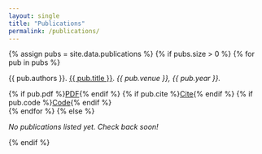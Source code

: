 ```yaml
---
layout: single
title: "Publications"
permalink: /publications/
---
```


{% assign pubs = site.data.publications %}
{% if pubs.size > 0 %}
{% for pub in pubs %}
<div class="publication">
<p>
{{ pub.authors }}.
<a href="{{ pub.pdf }}">{{ pub.title }}</a>.
<em>{{ pub.venue }}, {{ pub.year }}.</em>
</p>
<div class="pub-links">
{% if pub.pdf %}<a href="{{ pub.pdf }}">PDF</a>{% endif %}
{% if pub.cite %}<a href="{{ pub.cite }}">Cite</a>{% endif %}
{% if pub.code %}<a href="{{ pub.code }}">Code</a>{% endif %}
</div>
</div>
{% endfor %}
{% else %}
<p class="no-publications"><em>No publications listed yet. Check back soon!</em></p>
{% endif %}

